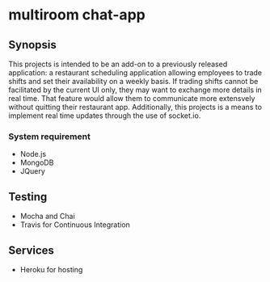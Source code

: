 # multiroom chat-app

## Synopsis

This projects is intended to be an add-on to a previously released application: a restaurant scheduling application allowing employees
to trade shifts and set their availability on a weekly basis. 
If trading shifts cannot be facilitated by the current UI only, they may want to exchange more details in real time. That feature would allow them to communicate more extensvely 
without quitting their restaurant app.
Additionally, this projects is a means to implement real time updates through the use of socket.io.

### System requirement

* Node.js
* MongoDB
* JQuery

## Testing

* Mocha and Chai
* Travis for Continuous Integration

## Services
* Heroku for hosting
